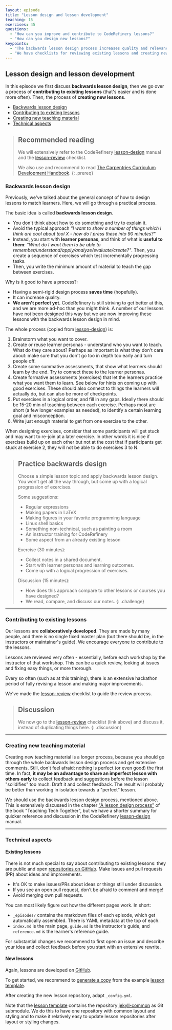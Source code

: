 ```yaml
---
layout: episode
title: "Lesson design and lesson development"
teaching: 15
exercises: 45
questions:
  - "How can you improve and contribute to CodeRefinery lessons?"
  - "How can you design new lessons?"
keypoints:
  - "The backwards lesson design process increases quality and relevance for the learners"
  - "We have checklists for reviewing existing lessons and creating new lessons"
---
```


## Lesson design and lesson development

In this episode we first discuss **backwards lesson design**, then we go over a
process of **contributing to existing lessons** (that's easier and is done more often).
Then, the process of **creating new lessons**.

- [Backwards lesson design](#backwards-lesson-design)
- [Contributing to existing lessons](#contributing-to-existing-lessons)
- [Creating new teaching material](#creating-new-teaching-material)
- [Technical aspects](#technical-aspects)


> ## Recommended reading
>
> We will extensively refer to the CodeRefinery [lesson-design](https://github.com/coderefinery/manuals/blob/master/lesson-design.md)
> manual
> and the [lesson-review](https://github.com/coderefinery/manuals/blob/master/lesson-review.md) checklist.
>
> We also use and recommend to read [The Carpentries Curriculum Development Handbook](https://cdh.carpentries.org).
{: .prereq}


### Backwards lesson design

Previously, we've talked about the general concept of how to design
lessons to match learners.  Here, we will go through a practical
process.

The basic idea is called **backwards lesson design**.
- You don't think about how to do something and try to explain it.
- Avoid the typical approach *"I want to show a number of things which I think are cool about
  tool X - how do I press these into 90 minutes?"*
- Instead, you start with **learner personas**, and think of what is
  **useful to them**: *"What do I want them to be able to remember/understand/apply/analyze/evaluate/create?"*.
  Then, you create a sequence of exercises which test
  incrementally progressing tasks.
- Then, you write the minimum amount
  of material to teach the gap between exercises.

Why is it good to have a process?:

* Having a semi-rigid design process **saves time** (hopefully).
* It can increase quality.
* **We aren't perfect yet.**  CodeRefinery is still striving to get
  better at this, and we are more ad-hoc than you might think.
  A number of our lessons have not been designed this way but we are now improving
  these lessons with the backwards lesson design in mind.

The whole process (copied from
[lesson-design](https://github.com/coderefinery/manuals/blob/master/lesson-design.md))
is:

1. Brainstorm what you want to cover.
2. Create or reuse learner personas - understand who you want to
   teach.  What do they care about?  Perhaps as important is what they
   don't care about: make sure that you don't go too in depth too
   early and turn people off.
3. Create some summative assessments, that show what learners should
   learn by the end.  Try to connect these to the learner personas.
4. Create formative assessments (exercises) that let the learners
   practice what you want them to learn.  See below for hints on coming
   up with good exercises.  These should also connect to things the
   learners will actually do, but can also be more of checkpoints.
5. Put exercises in a logical order, and fill in any gaps.  Ideally
   there should be 15-20 min of teaching between each exercise.  Perhaps
   most are short (a few longer examples as needed), to identify a
   certain learning goal and misconception.
6. Write just enough material to get from one exercise to the other.

When designing exercises, consider that some participants will get stuck
and may want to re-join at a later exercise. In other words it is nice
if exercises build up on each other but not at the cost that if participants
get stuck at exercise 2, they will not be able to do exercises 3 to N.

> ## Practice backwards design
>
> Choose a simple lesson topic and apply backwards lesson design.  You
> won't get all the way through, but come up with a logical
> progression of exercises.
>
> Some suggestions:
> - Regular expressions
> - Making papers in LaTeX
> - Making figures in your favorite programming language
> - Linux shell basics
> - Something non-technical, such as painting a room
> - An instructor training for CodeRefinery
> - Some aspect from an already existing lesson
>
> Exercise (30 minutes):
> - Collect notes in a shared document.
> - Start with learner personas and learning outcomes.
> - Come up with a logical progression of exercises.
>
> Discussion (15 minutes):
> - How does this approach compare to other lessons or courses you have designed?
> - We read, compare, and discuss our notes.
{: .challenge}

---

### Contributing to existing lessons

Our lessons are **collaboratively developed**.  They are made by many
people, and there is no single fixed master plan (but there should be,
in the instructors or maintainer's guide).  We encourage
everyone to contribute to the lessons.

Lessons are reviewed very often - essentially, before each workshop by
the instructor of that workshop.  This can be a quick review, looking
at issues and fixing easy things, or more thorough.

Every so often (such as at this training), there is an extensive
hackathon period of fully revising a lesson and making major improvements.

We've made the [lesson-review](https://github.com/coderefinery/manuals/blob/master/lesson-review.md) checklist
to guide the review process.

> ## Discussion
>
> We now go to the
> [lesson-review](https://github.com/coderefinery/manuals/blob/master/lesson-review.md)
> checklist (link above) and discuss it, instead of duplicating things here.
{: .discussion}

---

### Creating new teaching material

Creating new teaching material is a longer process, because you should
go through the whole backwards lesson design process and get extensive
comments.  Still, don't feel afraid: nothing is perfect (or even good)
the first time. In fact, **it may be an advantage to share an imperfect
lesson with others early** to collect feedback and suggestions before the lesson
"solidifies" too much. Draft it and collect feedback. The result will probably
be better than working in isolation towards a "perfect" lesson.

We should use the backwards lesson design process, mentioned above.  This is
extensively discussed in the chapter ["A lesson design process"](https://teachtogether.tech/#s:process)
of the book "Teaching Tech Together", but we have a
shorter summary for quicker reference and discussion in the CodeRefinery
[lesson-design](https://github.com/coderefinery/manuals/blob/master/lesson-design.md) manual.

---

### Technical aspects


#### Existing lessons

There is not much special to say about contributing to existing
lessons: they are public and open [repositories on GitHub](https://github.com/coderefinery).
Make issues and pull
requests (PR) about ideas and improvements.

* It's OK to make issues/PRs about ideas or things still under
  discussion.
* If you see an open pull request, don't be afraid to comment and
  merge!
* Avoid merging own pull requests.

You can most likely figure out how the different pages work.  In
short:
* `_episodes/` contains the markdown files of each episode, which get
  automatically assembled.  There is YAML metadata at the top of
  each.
* `index.md` is the main page, `guide.md` is the instructor's guide,
  and `reference.md` is the learner's reference guide.

For substantial changes we recommend to first open an issue and describe your
idea and collect feedback before you start with an extensive rewrite.


#### New lessons

Again, lessons are developed on [GitHub](https://github.com/coderefinery).

To get started, we recommend to [generate a copy](https://github.com/coderefinery/example-lesson/generate)
from the example [lesson template](https://github.com/coderefinery/example-lesson).

After creating the new lesson repository, adapt `_config.yml`.

Note that the [lesson template](https://github.com/coderefinery/example-lesson) contains
the repository [jekyll-common](https://github.com/coderefinery/jekyll-common) as Git submodule.
We do this to have one repository with common layout and styling and to make it relatively
easy to update lesson repositories after layout or styling changes.
